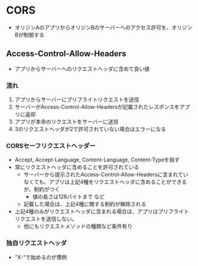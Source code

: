 # CORS
- オリジンAのアプリからオリジンBのサーバーへのアクセス許可を、オリジンBが制御する

## Access-Control-Allow-Headers
- アプリからサーバーへのリクエストヘッダに含めて良い値

### 流れ
1. アプリからサーバーにプリフライトリクエストを送信
2. サーバーがAccess-Control-Allow-Headersが記載されたレスポンスをアプリに返却
3. アプリが本命のリクエストをサーバーに送信
4. 3のリクエストヘッダが2で許可されていない場合はエラーになる

### CORSセーフリクエストヘッダー
- Accept, Accept-Language, Content-Language, Content-Typeを指す
- 常にリクエストヘッダに含めることを許可されている
    - サーバーから提示されたAccess-Control-Allow-Headersに含まれていなくても、アプリは上記4種をリクエストヘッダに含めることができるが、制約がつく
        - 値の長さは128バイトまで など
    - 記載した場合は、上記4種に関する制約が解除される
- 上記4種のみがリクエストヘッダに含まれる場合は、アプリはプリフライトリクエストを送信しない。
    - 他にもリクエストメソッドの種類など条件有り

### 独自リクエストヘッダ
- "X-"で始めるのが慣例